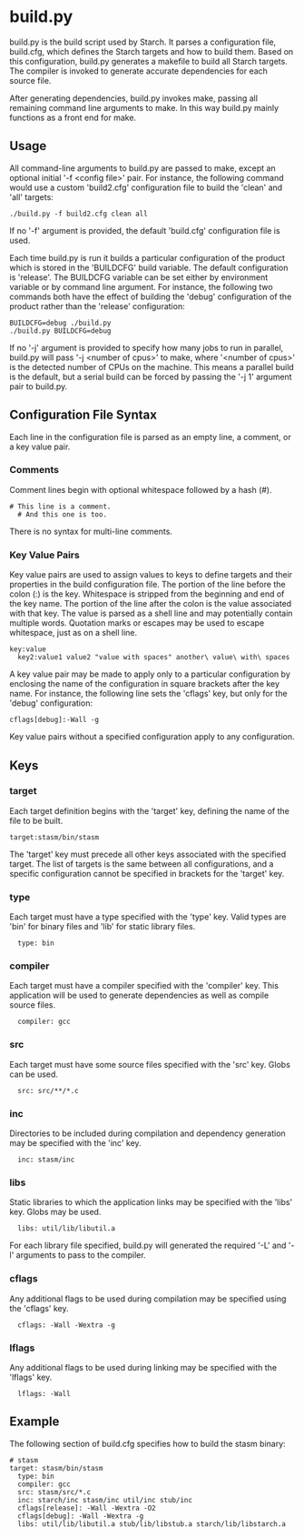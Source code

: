 build.py
========

build.py is the build script used by Starch. It parses a configuration file, build.cfg, which defines the Starch targets and how to build them. Based on this configuration, build.py generates a makefile to build all Starch targets. The compiler is invoked to generate accurate dependencies for each source file.

After generating dependencies, build.py invokes make, passing all remaining command line arguments to make. In this way build.py mainly functions as a front end for make.

Usage
-----

All command-line arguments to build.py are passed to make, except an optional initial '-f &lt;config file&gt;' pair. For instance, the following command would use a custom 'build2.cfg' configuration file to build the 'clean' and 'all' targets:
```
./build.py -f build2.cfg clean all
```

If no '-f' argument is provided, the default 'build.cfg' configuration file is used.

Each time build.py is run it builds a particular configuration of the product which is stored in the 'BUILDCFG' build variable. The default configuration is 'release'. The BUILDCFG variable can be set either by environment variable or by command line argument. For instance, the following two commands both have the effect of building the 'debug' configuration of the product rather than the 'release' configuration:
```
BUILDCFG=debug ./build.py
./build.py BUILDCFG=debug
```

If no '-j' argument is provided to specify how many jobs to run in parallel, build.py will pass '-j &lt;number of cpus&gt;' to make, where '&lt;number of cpus&gt;' is the detected number of CPUs on the machine. This means a parallel build is the default, but a serial build can be forced by passing the '-j 1' argument pair to build.py.

Configuration File Syntax
-------------------------

Each line in the configuration file is parsed as an empty line, a comment, or a key value pair.

### Comments
Comment lines begin with optional whitespace followed by a hash (#).
```
# This line is a comment.
  # And this one is too.
```
There is no syntax for multi-line comments.

### Key Value Pairs
Key value pairs are used to assign values to keys to define targets and their properties in the build configuration file. The portion of the line before the colon (:) is the key. Whitespace is stripped from the beginning and end of the key name. The portion of the line after the colon is the value associated with that key. The value is parsed as a shell line and may potentially contain multiple words. Quotation marks or escapes may be used to escape whitespace, just as on a shell line.
```
key:value
  key2:value1 value2 "value with spaces" another\ value\ with\ spaces
```
A key value pair may be made to apply only to a particular configuration by enclosing the name of the configuration in square brackets after the key name. For instance, the following line sets the 'cflags' key, but only for the 'debug' configuration:
```
cflags[debug]:-Wall -g
```
Key value pairs without a specified configuration apply to any configuration.

Keys
----
### target
Each target definition begins with the 'target' key, defining the name of the file to be built.
```
target:stasm/bin/stasm
```
The 'target' key must precede all other keys associated with the specified target. The list of targets is the same between all configurations, and a specific configuration cannot be specified in brackets for the 'target' key.

### type
Each target must have a type specified with the 'type' key. Valid types are 'bin' for binary files and 'lib' for static library files.
```
  type: bin
```

### compiler
Each target must have a compiler specified with the 'compiler' key. This application will be used to generate dependencies as well as compile source files.
```
  compiler: gcc
```

### src
Each target must have some source files specified with the 'src' key. Globs can be used.
```
  src: src/**/*.c
```

### inc
Directories to be included during compilation and dependency generation may be specified with the 'inc' key.
```
  inc: stasm/inc
```

### libs
Static libraries to which the application links may be specified with the 'libs' key. Globs may be used.
```
  libs: util/lib/libutil.a
```
For each library file specified, build.py will generated the required '-L' and '-l' arguments to pass to the compiler.

### cflags
Any additional flags to be used during compilation may be specified using the 'cflags' key.
```
  cflags: -Wall -Wextra -g
```

### lflags
Any additional flags to be used during linking may be specified with the 'lflags' key.
```
  lflags: -Wall
```

Example
-------
The following section of build.cfg specifies how to build the stasm binary:
```
# stasm
target: stasm/bin/stasm
  type: bin
  compiler: gcc
  src: stasm/src/*.c
  inc: starch/inc stasm/inc util/inc stub/inc
  cflags[release]: -Wall -Wextra -O2
  cflags[debug]: -Wall -Wextra -g
  libs: util/lib/libutil.a stub/lib/libstub.a starch/lib/libstarch.a
```
